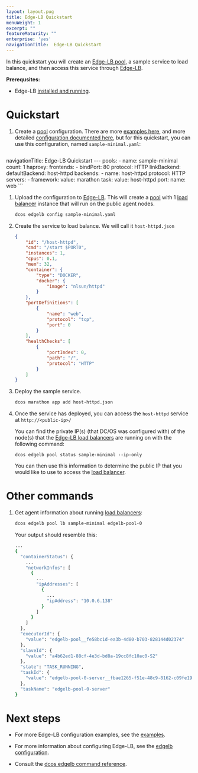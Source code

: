 ```yaml
---
layout: layout.pug
title: Edge-LB Quickstart
menuWeight: 1
excerpt: ""
featureMaturity: ""
enterprise: 'yes'
navigationTitle:  Edge-LB Quickstart
---
```


In this quickstart you will create an [Edge-LB pool](/1.10/networking/edge-lb/glossary#edge-lb-pool), a sample service to load balance, and then access this service through [Edge-LB](/1.10/networking/edge-lb/glossary#edge-lb).

**Prerequsites:**

- Edge-LB [installed and running](/1.10/networking/edge-lb/installing/).

# Quickstart

1.  Create a [pool](/1.10/networking/edge-lb/glossary#edge-lb-pool) configuration. There are more [examples here](/1.10/networking/edge-lb/examples), and more detailed [configuration documented here](/1.10/networking/edge-lb/configuration), but for this quickstart, you can use this configuration, named `sample-minimal.yaml`:

    ```yaml
navigationTitle:  Edge-LB Quickstart
    ---
    pools:
      - name: sample-minimal
        count: 1
        haproxy:
          frontends:
            - bindPort: 80
              protocol: HTTP
              linkBackend:
                defaultBackend: host-httpd
          backends:
            - name: host-httpd
              protocol: HTTP
              servers:
                - framework:
                    value: marathon
                  task:
                    value: host-httpd
                  port:
                    name: web
    ```
1.  Upload the configuration to [Edge-LB](/1.10/networking/edge-lb/glossary#edge-lb). This will create a [pool](/1.10/networking/edge-lb/glossary#edge-lb-pool) with 1 [load balancer](/1.10/networking/edge-lb/glossary#edge-lb-load-balancer) instance that will run on the public agent nodes.

    ```bash
    dcos edgelb config sample-minimal.yaml
    ```

1.  Create the service to load balance. We will call it `host-httpd.json`

    ```json
    {
        "id": "/host-httpd",
        "cmd": "/start $PORT0",
        "instances": 1,
        "cpus": 0.1,
        "mem": 32,
        "container": {
            "type": "DOCKER",
            "docker": {
                "image": "nlsun/httpd"
            }
        },
        "portDefinitions": [
            {
                "name": "web",
                "protocol": "tcp",
                "port": 0
            }
        ],
        "healthChecks": [
            {
                "portIndex": 0,
                "path": "/",
                "protocol": "HTTP"
            }
        ]
    }
    ```

1.  Deploy the sample service.

    ```bash
    dcos marathon app add host-httpd.json
    ```

1.  Once the service has deployed, you can access the `host-httpd` service at `http://<public-ip>/`

    You can find the private IP(s) (that DC/OS was configured with) of the node(s) that the [Edge-LB load balancers](/1.10/networking/edge-lb/glossary#edge-lb-load-balancer) are running on with the following command:
    ```
    dcos edgelb pool status sample-minimal --ip-only
    ```

    You can then use this information to determine the public IP that you would like to use to access the [load balancer](/1.10/networking/edge-lb/glossary#edge-lb-load-balancer).

# Other commands

1.  Get agent information about running [load balancers](/1.10/networking/edge-lb/glossary#edge-lb-load-balancer):

    ```bash
    dcos edgelb pool lb sample-minimal edgelb-pool-0
    ```

    Your output should resemble this:

    ```bash
    ...
    {
      "containerStatus": {
        ...
        "networkInfos": [
          {
            ...
            "ipAddresses": [
              {
                ...
                "ipAddress": "10.0.6.138"
              }
            ]
          }
        ]
      },
      "executorId": {
        "value": "edgelb-pool__fe58bc1d-ea3b-4d80-b703-828144d02374"
      },
      "slaveId": {
        "value": "a4b62ed1-88cf-4e3d-bd8a-19cc8fc10ac0-S2"
      },
      "state": "TASK_RUNNING",
      "taskId": {
        "value": "edgelb-pool-0-server__fbae1265-f51e-48c9-8162-c09fe19b657d"
      },
      "taskName": "edgelb-pool-0-server"
    }
    ```

# Next steps

- For more Edge-LB configuration examples, see the [examples](/1.10/networking/edge-lb/examples).
- For more information about configuring Edge-LB, see the [edgelb configuration](/1.10/networking/edge-lb/configuration).

- Consult the [dcos edgelb command reference](/1.10/cli/command-reference/dcos-edgelb/).
